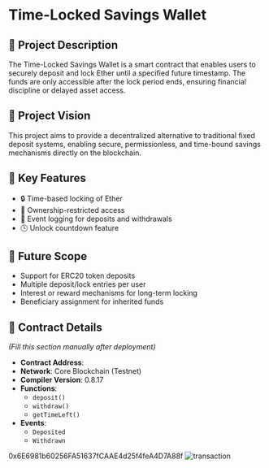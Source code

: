# Time-Locked Savings Wallet

## 📌 Project Description

The Time-Locked Savings Wallet is a smart contract that enables users to securely deposit and lock Ether until a specified future timestamp. The funds are only accessible after the lock period ends, ensuring financial discipline or delayed asset access.

## 🌟 Project Vision

This project aims to provide a decentralized alternative to traditional fixed deposit systems, enabling secure, permissionless, and time-bound savings mechanisms directly on the blockchain.

## 🔑 Key Features

- 🔒 Time-based locking of Ether
- 👤 Ownership-restricted access
- 🧾 Event logging for deposits and withdrawals
- 🕓 Unlock countdown feature

## 🚀 Future Scope

- Support for ERC20 token deposits
- Multiple deposit/lock entries per user
- Interest or reward mechanisms for long-term locking
- Beneficiary assignment for inherited funds

## 📄 Contract Details

*(Fill this section manually after deployment)*

- **Contract Address**: 
- **Network**: Core Blockchain (Testnet)
- **Compiler Version**: 0.8.17
- **Functions**:
  - `deposit()`
  - `withdraw()`
  - `getTimeLeft()`
- **Events**:
  - `Deposited`
  - `Withdrawn`


0x6E6981b60256FA51637fCAAE4d25f4feA4D7A88f
![transaction](https://github.com/user-attachments/assets/f7845eae-9653-4740-888c-c94bbf9358a6)

